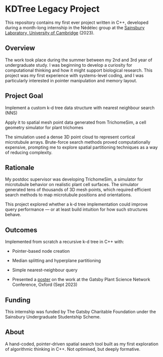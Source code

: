 # KDTree Legacy Project 
This repository contains my first ever project written in C++, developed during a month-long internship in the Nédélec group at the [Sainsbury Laboratory, University of Cambridge](https://www.slcu.cam.ac.uk/) (2023).

## Overview 
The work took place during the summer between my 2nd and 3rd year of undergraduate study. I was beginning to develop a curiosity for computational thinking and how it might support biological research. This project was my first experience with systems-level coding, and I was particularly interested in pointer manipulation and memory layout.

## Project Goal 
Implement a custom k-d tree data structure with nearest neighbour search (NNS)

Apply it to spatial mesh point data generated from TrichomeSim, a cell geometry simulator for plant trichomes

The simulation used a dense 3D point cloud to represent cortical microtubule arrays. Brute-force search methods proved computationally expensive, prompting me to explore spatial partitioning techniques as a way of reducing complexity.

## Rationale 
My postdoc supervisor was developing TrichomeSim, a simulator for microtubule behavior on realistic plant cell surfaces. The simulator generated tens of thousands of 3D mesh points, which required efficient search methods to map microtubule positions and orientations.

This project explored whether a k-d tree implementation could improve query performance — or at least build intuition for how such structures behave.

## Outcomes 
Implemented from scratch a recursive k-d tree in C++ with:
- Pointer-based node creation 
- Median splitting and hyperplane partitioning 
- Simple nearest-neighbour query 

- Presented a [poster](./academic_poster.pdf) on the work at the Gatsby Plant Science Network Conference, Oxford (Sept 2023) 

## Funding 
This internship was funded by The Gatsby Charitable Foundation under the Sainsbury Undergraduate Studentship Scheme.

## About 
A hand-coded, pointer-driven spatial search tool built as my first exploration of algorithmic thinking in C++. Not optimised, but deeply formative.

